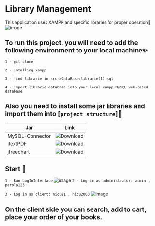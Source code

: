 # Library Management
This application uses XAMPP and specific libraries for proper operation🤭
![image](https://github.com/user-attachments/assets/921a7ce2-ff94-4307-b734-a0ef3df1c370)


## To run this project, you will need to add the following environment to your local machine✨

`1 - git clone`

`2 - intalling xampp`

`3 - find librarie in src->DataBase:librarie(1).sql`

`4 - import librarie database into your local xampp MySQL web-based database`

## Also you need to install some jar libraries and import them into [`project structure`]🤯

| Jar            | Link                                                                |
| ----------------- | ------------------------------------------------------------------ |
| MySQL-Connector | ![Download]([https://via.placeholder.com/10/0a192f?text=+](https://repo1.maven.org/maven2/com/mysql/mysql-connector-j/8.0.31/)) |
| itextPDF | ![Download]([https://via.placeholder.com/10/f8f8f8?text=+](https://jar-download.com/artifacts/com.itextpdf/itextpdf/5.5.9/source-code)) |
| jfreechart | ![Download]([https://via.placeholder.com/10/00b48a?text=](https://jar-download.com/artifacts/jfreechart)+) |

## Start 💸
`1 - Run LogInInterface`
![image](https://github.com/user-attachments/assets/3c398188-3f20-43b7-a95b-1243274eee09)
`2 - Log in as administrator: admin , parola123`


`3 - Log in as client: nicu21 , nicu2003`
![image](https://github.com/user-attachments/assets/c5bda385-3708-4f5d-ac85-3324374fcb71)


## On the client side you can search, add to cart, place your order of your books.


